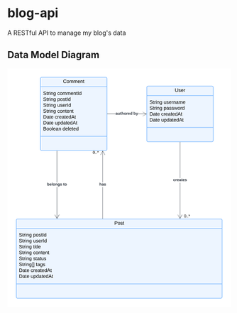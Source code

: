 # blog-api
A RESTful API to manage my blog's data

## Data Model Diagram

![Data Model Diagram](./assets/data-model.png)